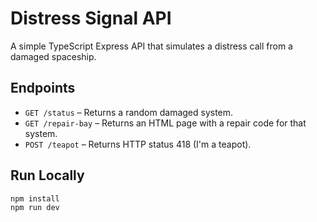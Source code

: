 # Distress Signal API

A simple TypeScript Express API that simulates a distress call from a damaged spaceship.

## Endpoints

- `GET /status` – Returns a random damaged system.
- `GET /repair-bay` – Returns an HTML page with a repair code for that system.
- `POST /teapot` – Returns HTTP status 418 (I'm a teapot).

## Run Locally

```bash
npm install
npm run dev
```

